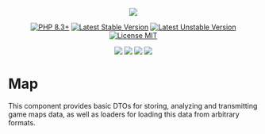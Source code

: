 <p align="center">
    <a href="https://github.com/pew-pew-team"><img src="https://avatars.githubusercontent.com/u/161106276?s=128&v=4"/></a>
</p>

<p align="center">
    <a href="https://packagist.org/packages/pew-pew/map"><img src="https://poser.pugx.org/pew-pew/map/require/php?style=for-the-badge" alt="PHP 8.3+"></a>
    <a href="https://packagist.org/packages/pew-pew/map"><img src="https://poser.pugx.org/pew-pew/map/version?style=for-the-badge" alt="Latest Stable Version"></a>
    <a href="https://packagist.org/packages/pew-pew/map"><img src="https://poser.pugx.org/pew-pew/map/v/unstable?style=for-the-badge" alt="Latest Unstable Version"></a>
    <a href="https://raw.githubusercontent.com/pew-pew-team/map/blob/master/LICENSE"><img src="https://poser.pugx.org/pew-pew/map/license?style=for-the-badge" alt="License MIT"></a>
</p>
<p align="center">
    <a href="https://github.com/pew-pew-team/map/actions"><img src="https://github.com/pew-pew-team/map/workflows/tests/badge.svg"></a>
    <a href="https://github.com/pew-pew-team/map/actions"><img src="https://github.com/pew-pew-team/map/workflows/codestyle/badge.svg"></a>
    <a href="https://github.com/pew-pew-team/map/actions"><img src="https://github.com/pew-pew-team/map/workflows/security/badge.svg"></a>
    <a href="https://github.com/pew-pew-team/map/actions"><img src="https://github.com/pew-pew-team/map/workflows/static-analysis/badge.svg"></a>
</p>

# Map

This component provides basic DTOs for storing, analyzing and 
transmitting game maps data, as well as loaders for 
loading this data from arbitrary formats.
